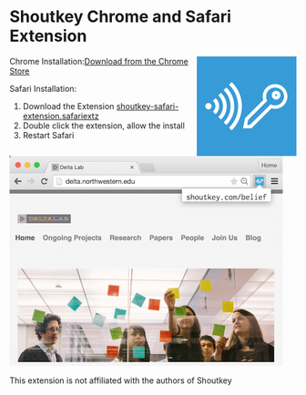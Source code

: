 # Shoutkey Chrome and Safari Extension

<img align="right" src="https://raw.githubusercontent.com/NUDelta/shoutkey-chrome-extension/master/chrome-extension/images/icon172.png">

Chrome Installation:[Download from the Chrome Store](https://chrome.google.com/webstore/detail/shoutkey/doggebiamobffjeahijcmackhifbpien/related?hl=en-US)

Safari Installation:

1. Download the Extension [shoutkey-safari-extension.safariextz](https://raw.githubusercontent.com/NUDelta/shoutkey-chrome-extension/master/dist/shoutkey-safari-extension.safariextz)
2. Double click the extension, allow the install
3. Restart Safari

![x](https://raw.githubusercontent.com/NUDelta/shoutkey-chrome-extension/master/chrome-extension/images/demo.png "")


This extension is not affiliated with the authors of Shoutkey
